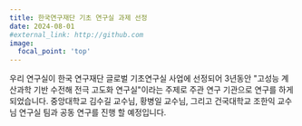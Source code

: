 ```yaml
---
title: 한국연구재단 기초 연구실 과제 선정
date: 2024-08-01
#external_link: http://github.com
image:
  focal_point: 'top'
---
```


우리 연구실이 한국 연구재단 글로벌 기초연구실 사업에 선정되어 3년동안 "고성능 계산과학 기반 수전해 전극 고도화 연구실"이라는 주제로 주관 연구 기관으로 연구를 하게 되었습니다. 
중앙대학교 김수길 교수님, 황병일 교수님, 그리고 건국대학교 조한익 교수님 연구실 팀과 공동 연구를 진행 할 예정입니다. 

<!--more-->

